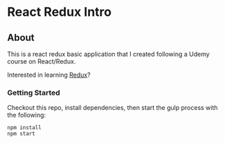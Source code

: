 # React Redux Intro

## About
This is a react redux basic application that I created following a Udemy course on React/Redux.    

Interested in learning [Redux](https://www.udemy.com/react-redux/)?

### Getting Started
Checkout this repo, install dependencies, then start the gulp process with the following:

```
npm install
npm start
```
